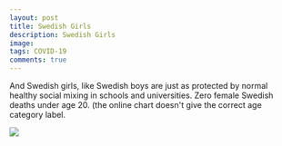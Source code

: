 ```yaml
---
layout: post
title: Swedish Girls
description: Swedish Girls
image: 
tags: COVID-19
comments: true
---
```

And Swedish girls, like Swedish boys are just as protected by normal
healthy social mixing in schools and universities. Zero female Swedish
deaths under age 20. (the online chart doesn't give the correct age
category label.

![](https://lh5.googleusercontent.com/t1O_dLT4T0-L_9MnwhUA0m3F6zDsGMbFSNnq1lDy8uIKIvbEftdOniTxNnXroP_LAOWJ3CQw3whixxBz09AZnfJB2t0M0sh9swVgZItoTdCXuCuGqI94=w1280)
